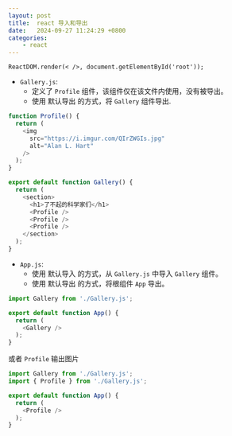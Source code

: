 ```yaml
---
layout: post
title:  react 导入和导出
date:   2024-09-27 11:24:29 +0800
categories:
    - react
---
```


`ReactDOM.render(< />, document.getElementById('root'));`

- `Gallery.js`:
    - 定义了 `Profile` 组件，该组件仅在该文件内使用，没有被导出。
    - 使用 默认导出 的方式，将 `Gallery` 组件导出.

```js
function Profile() {
  return (
    <img
      src="https://i.imgur.com/QIrZWGIs.jpg"
      alt="Alan L. Hart"
    />
  );
}

export default function Gallery() {
  return (
    <section>
      <h1>了不起的科学家们</h1>
      <Profile />
      <Profile />
      <Profile />
    </section>
  );
}
```

- `App.js`:
    - 使用 默认导入 的方式，从 `Gallery.js` 中导入 `Gallery` 组件。
    - 使用 默认导出 的方式，将根组件 `App` 导出。

```js
import Gallery from './Gallery.js';

export default function App() {
  return (
    <Gallery />
  );
}
```

或者 `Profile` 输出图片

```js
import Gallery from './Gallery.js';
import { Profile } from './Gallery.js';

export default function App() {
  return (
    <Profile />
  );
}
```